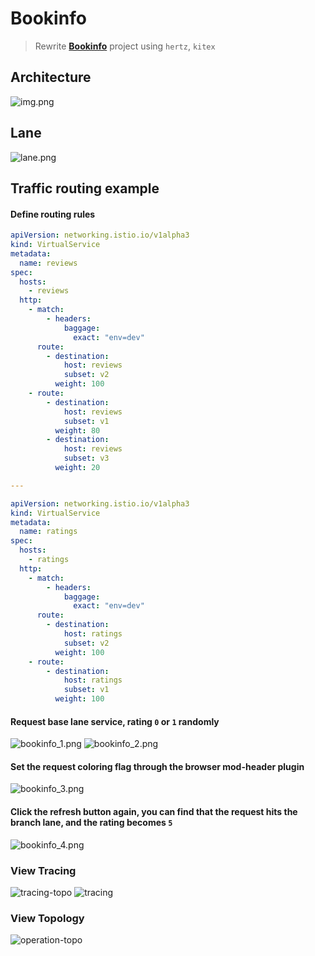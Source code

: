 # Bookinfo

> Rewrite **[Bookinfo](https://istio.io/latest/en/docs/examples/bookinfo/)** project using `hertz`, `kitex`

## Architecture
![img.png](./docs/bookinfo-arch.png)

## Lane
![lane.png](./docs/lane.png)

## Traffic routing example

#### Define routing rules

```yaml
apiVersion: networking.istio.io/v1alpha3
kind: VirtualService
metadata:
  name: reviews
spec:
  hosts:
    - reviews
  http:
    - match:
        - headers:
            baggage:
              exact: "env=dev"
      route:
        - destination:
            host: reviews
            subset: v2
          weight: 100
    - route:
        - destination:
            host: reviews
            subset: v1
          weight: 80
        - destination:
            host: reviews
            subset: v3
          weight: 20

---

apiVersion: networking.istio.io/v1alpha3
kind: VirtualService
metadata:
  name: ratings
spec:
  hosts:
    - ratings
  http:
    - match:
        - headers:
            baggage:
              exact: "env=dev"
      route:
        - destination:
            host: ratings
            subset: v2
          weight: 100
    - route:
        - destination:
            host: ratings
            subset: v1
          weight: 100
```

#### Request base lane service, rating `0` or `1` randomly
![bookinfo_1.png](docs/bookinfo_rating_1.png)
![bookinfo_2.png](docs/bookinfo_without_rating.png)

#### Set the request coloring flag through the browser mod-header plugin
![bookinfo_3.png](docs/bookinfo_header.png)

#### Click the refresh button again, you can find that the request hits the branch lane, and the rating becomes `5`
![bookinfo_4.png](docs/bookinfo_canary.png)


### View Tracing
![tracing-topo](docs/coa-tracing-topo.png)
![tracing](docs/coa-tracing.png)

### View Topology
![operation-topo](docs/upstream-operation-topo.png)
